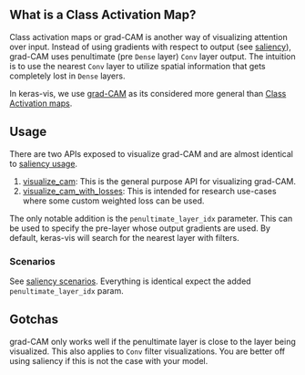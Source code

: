 ## What is a Class Activation Map?

Class activation maps or grad-CAM is another way of visualizing attention over input. Instead of using gradients with
respect to output (see [saliency](saliency)), grad-CAM uses penultimate (pre `Dense` layer) `Conv` layer output. The
intuition is to use the nearest `Conv` layer to utilize spatial information that gets completely lost in `Dense` layers.

In keras-vis, we use [grad-CAM](https://arxiv.org/pdf/1610.02391.pdf) as its considered more general than 
[Class Activation maps](http://cnnlocalization.csail.mit.edu/).

## Usage

There are two APIs exposed to visualize grad-CAM and are almost identical to [saliency usage](saliency#Usage).

1. [visualize_cam](../vis.visualization.md#visualize_cam): This is the general purpose API for visualizing
grad-CAM.
2. [visualize_cam_with_losses](../vis.visualization.md#visualize_cam_with_losses): This is intended for 
research use-cases where some custom weighted loss can be used.

The only notable addition is the `penultimate_layer_idx` parameter. This can be used to specify the pre-layer
whose output gradients are used. By default, keras-vis will search for the nearest layer with filters.

### Scenarios

See [saliency scenarios](saliency#scenarios). Everything is identical expect the added `penultimate_layer_idx` param.

## Gotchas

grad-CAM only works well if the penultimate layer is close to the layer being visualized. This also applies to `Conv` 
filter visualizations. You are better off using saliency if this is not the case with your model.
